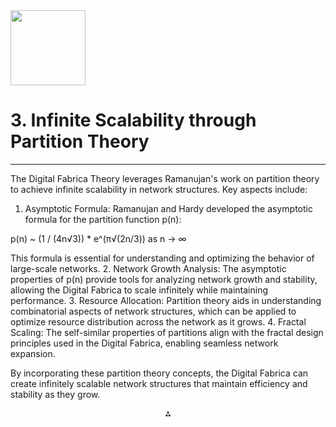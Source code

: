 <img src="https://r2cdn.perplexity.ai/pplx-full-logo-primary-dark%402x.png" class="logo" width="120"/>

# 3. Infinite Scalability through Partition Theory

---
The Digital Fabrica Theory leverages Ramanujan's work on partition theory to achieve infinite scalability in network structures. Key aspects include:

1. Asymptotic Formula: Ramanujan and Hardy developed the asymptotic formula for the partition function p(n):

p(n) ~ (1 / (4n√3)) * e^(π√(2n/3)) as n → ∞

This formula is essential for understanding and optimizing the behavior of large-scale networks.
2. Network Growth Analysis: The asymptotic properties of p(n) provide tools for analyzing network growth and stability, allowing the Digital Fabrica to scale infinitely while maintaining performance.
3. Resource Allocation: Partition theory aids in understanding combinatorial aspects of network structures, which can be applied to optimize resource distribution across the network as it grows.
4. Fractal Scaling: The self-similar properties of partitions align with the fractal design principles used in the Digital Fabrica, enabling seamless network expansion.

By incorporating these partition theory concepts, the Digital Fabrica can create infinitely scalable network structures that maintain efficiency and stability as they grow.

<div style="text-align: center">⁂</div>

[^1]: https://ppl-ai-file-upload.s3.amazonaws.com/web/direct-files/collection_300abb57-72de-49e3-812f-31be3886eb5a/b3790990-5a52-4d54-832a-bf47cd89fbb3/Section_7_Competitive_Differentiation.md

[^2]: https://ppl-ai-file-upload.s3.amazonaws.com/web/direct-files/collection_300abb57-72de-49e3-812f-31be3886eb5a/e70aa999-6f9f-4130-b823-300144e330ab/Section_3_Mathematical_and_Logical_Foundations.md

[^3]: https://ppl-ai-file-upload.s3.amazonaws.com/web/direct-files/collection_300abb57-72de-49e3-812f-31be3886eb5a/56fe6009-df6f-41bd-9308-22a061c6876a/A-Multi-Dimensional-Framework-for-Chain-Fusion-Smart-Contracts.md

[^4]: https://ppl-ai-file-upload.s3.amazonaws.com/web/direct-files/collection_300abb57-72de-49e3-812f-31be3886eb5a/7ab6b12f-00ad-48c1-8354-7aa3685b33a2/Detailed-Mathematical-Proofs.md

[^5]: https://ppl-ai-file-upload.s3.amazonaws.com/web/direct-files/collection_300abb57-72de-49e3-812f-31be3886eb5a/6cca765e-54cb-46ff-b3b1-ab03f4f23c2d/DigitalFabricaTheory_References.md

